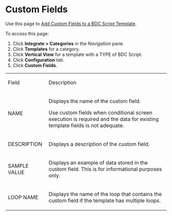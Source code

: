 # Custom Fields

<div class="use">

Use this page to [Add Custom Fields to a BDC Script
Template](../Use_Cases/Add_Custom_Fields_to_a_BDC_Script_Template.htm).

</div>

To access this page:

1.  Click <span style="font-weight: bold;">Integrate \>
    Categories</span> in the
    <span style="font-style: italic;">Navigation</span> pane.
2.  Click <span style="font-weight: bold;">Templates</span> for a
    category.
3.  Click <span style="font-weight: bold;">Vertical View</span> for a
    template with a TYPE of BDC Script.
4.  Click <span style="font-weight: bold;">Configuration</span> tab.
5.  Click <span style="font-weight: bold;">Custom Fields</span>.

<table>
<tbody>
<tr class="odd">
<td><p>Field</p></td>
<td><p>Description</p></td>
</tr>
<tr class="even">
<td><p>NAME</p></td>
<td><p>Displays the name of the custom field.</p>
<p>Use custom fields when conditional screen execution is required and the data for existing template fields is not adequate.</p></td>
</tr>
<tr class="odd">
<td><p>DESCRIPTION</p></td>
<td><p>Displays a description of the custom field.</p></td>
</tr>
<tr class="even">
<td><p>SAMPLE VALUE</p></td>
<td><p>Displays an example of data stored in the custom field. This is for informational purposes only.</p></td>
</tr>
<tr class="odd">
<td><p>LOOP NAME</p></td>
<td><p>Displays the name of the loop that contains the custom field if the template has multiple loops.</p></td>
</tr>
</tbody>
</table>
